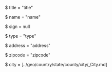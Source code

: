 $ title = "title"

$ name = "name"

$ sign = null

$ type = "type"

$ address = "address"

$ zipcode = "zipcode"

$ city = [../geo/country/state/county/city/_City.md]
